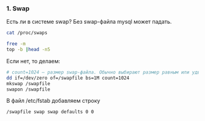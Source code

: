 ### 1. Swap

Есть ли в системе swap? Без swap-файла mysql может падать.

```bash
cat /proc/swaps

free -m
top -b |head -n5
```

Если нет, то делаем:
```bash
# count=1024 — размер swap-файла. Обычно выбирают размер равным или удвоенным количеством оперативной памяти
dd if=/dev/zero of=/swapfile bs=1M count=1024
mkswap /swapfile
swapon /swapfile
```

В файл /etc/fstab добавляем строку
```bash
/swapfile swap swap defaults 0 0
```
